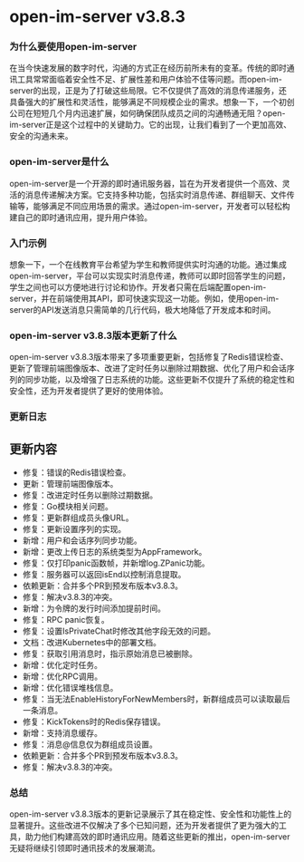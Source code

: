 # open-im-server v3.8.3
### 为什么要使用open-im-server

在当今快速发展的数字时代，沟通的方式正在经历前所未有的变革。传统的即时通讯工具常常面临着安全性不足、扩展性差和用户体验不佳等问题。而open-im-server的出现，正是为了打破这些局限。它不仅提供了高效的消息传递服务，还具备强大的扩展性和灵活性，能够满足不同规模企业的需求。想象一下，一个初创公司在短短几个月内迅速扩展，如何确保团队成员之间的沟通畅通无阻？open-im-server正是这个过程中的关键助力。它的出现，让我们看到了一个更加高效、安全的沟通未来。

### open-im-server是什么

open-im-server是一个开源的即时通讯服务器，旨在为开发者提供一个高效、灵活的消息传递解决方案。它支持多种功能，包括实时消息传递、群组聊天、文件传输等，能够满足不同应用场景的需求。通过open-im-server，开发者可以轻松构建自己的即时通讯应用，提升用户体验。

### 入门示例

想象一下，一个在线教育平台希望为学生和教师提供实时沟通的功能。通过集成open-im-server，平台可以实现实时消息传递，教师可以即时回答学生的问题，学生之间也可以方便地进行讨论和协作。开发者只需在后端配置open-im-server，并在前端使用其API，即可快速实现这一功能。例如，使用open-im-server的API发送消息只需简单的几行代码，极大地降低了开发成本和时间。

### open-im-server v3.8.3版本更新了什么

open-im-server v3.8.3版本带来了多项重要更新，包括修复了Redis错误检查、更新了管理前端图像版本、改进了定时任务以删除过期数据、优化了用户和会话序列的同步功能，以及增强了日志系统的功能。这些更新不仅提升了系统的稳定性和安全性，还为开发者提供了更好的使用体验。

### 更新日志

## 更新内容
- 修复：错误的Redis错误检查。
- 更新：管理前端图像版本。
- 修复：改进定时任务以删除过期数据。
- 修复：Go模块相关问题。
- 修复：更新群组成员头像URL。
- 修复：更新设置序列的实现。
- 新增：用户和会话序列同步功能。
- 新增：更改上传日志的系统类型为AppFramework。
- 修复：仅打印panic函数帧，并新增log.ZPanic功能。
- 修复：服务器可以返回isEnd以控制消息提取。
- 依赖更新：合并多个PR到预发布版本v3.8.3。
- 修复：解决v3.8.3的冲突。
- 新增：为令牌的发行时间添加提前时间。
- 修复：RPC panic恢复。
- 修复：设置IsPrivateChat时修改其他字段无效的问题。
- 文档：改进Kubernetes中的部署文档。
- 修复：获取引用消息时，指示原始消息已被删除。
- 新增：优化定时任务。
- 新增：优化RPC调用。
- 新增：优化错误堆栈信息。
- 修复：当无法EnableHistoryForNewMembers时，新群组成员可以读取最后一条消息。
- 修复：KickTokens时的Redis保存错误。
- 新增：支持消息缓存。
- 修复：消息@信息仅为群组成员设置。
- 依赖更新：合并多个PR到预发布版本v3.8.3。
- 修复：解决v3.8.3的冲突。

### 总结

open-im-server v3.8.3版本的更新记录展示了其在稳定性、安全性和功能性上的显著提升。这些改进不仅解决了多个已知问题，还为开发者提供了更为强大的工具，助力他们构建高效的即时通讯应用。随着这些更新的推出，open-im-server无疑将继续引领即时通讯技术的发展潮流。